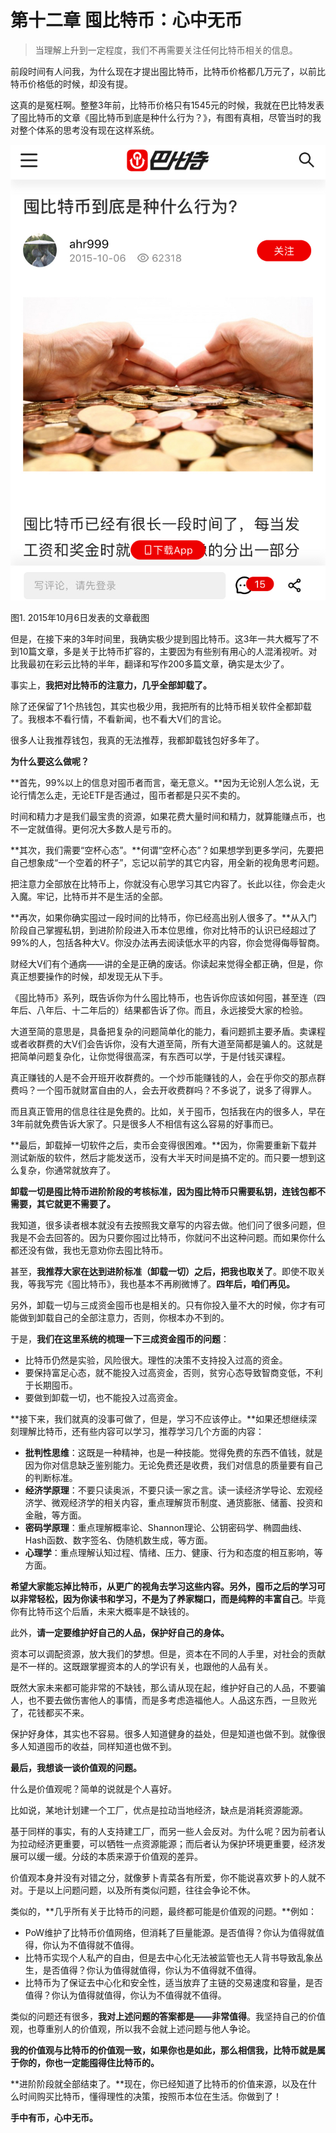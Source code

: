 # 第十二章 囤比特币：心中无币

> 当理解上升到一定程度，我们不再需要关注任何比特币相关的信息。

前段时间有人问我，为什么现在才提出囤比特币，比特币价格都几万元了，以前比特币价格低的时候，却没有提。

这真的是冤枉啊。整整3年前，比特币价格只有1545元的时候，我就在巴比特发表了囤比特币的文章《囤比特币到底是种什么行为？》，有图有真相，尽管当时的我对整个体系的思考没有现在这样系统。

![12](https://raw.githubusercontent.com/wcp5035/0x888/refs/heads/main/docs/images/12.jpeg)

图1. 2015年10月6日发表的文章截图

但是，在接下来的3年时间里，我确实极少提到囤比特币。这3年一共大概写了不到10篇文章，多是关于比特币扩容的，主要因为有些别有用心的人混淆视听。对比我最初在彩云比特的半年，翻译和写作200多篇文章，确实是太少了。

事实上，**我把对比特币的注意力，几乎全部卸载了。**

除了还保留了1个热钱包，其实也极少用，我把所有的比特币相关软件全都卸载了。我根本不看行情，不看新闻，也不看大V们的言论。

很多人让我推荐钱包，我真的无法推荐，我都卸载钱包好多年了。

**为什么要这么做呢？**

**首先，99%以上的信息对囤币者而言，毫无意义。**因为无论别人怎么说，无论行情怎么走，无论ETF是否通过，囤币者都是只买不卖的。

时间和精力才是我们最宝贵的资源，如果花费大量时间和精力，就算能赚点币，也不一定就值得。更何况大多数人是亏币的。

**其次，我们需要“空杯心态”。**何谓“空杯心态”？如果想学到更多学问，先要把自己想象成“一个空着的杯子”，忘记以前学的其它内容，用全新的视角思考问题。

把注意力全部放在比特币上，你就没有心思学习其它内容了。长此以往，你会走火入魔。牢记，比特币并不是生活的全部。

**再次，如果你确实囤过一段时间的比特币，你已经高出别人很多了。**从入门阶段自己掌握私钥，到进阶阶段进入币本位思维，你对比特币的认识已经超过了99%的人，包括各种大V。你没办法再去阅读低水平的内容，你会觉得侮辱智商。

财经大V们有个通病——讲的全是正确的废话。你读起来觉得全都正确，但是，你真正想要操作的时候，却发现无从下手。

《囤比特币》系列，既告诉你为什么囤比特币，也告诉你应该如何囤，甚至连（四年后、八年后、十二年后的）结果都告诉了你。而且，永远接受大家的检验。

大道至简的意思是，具备把复杂的问题简单化的能力，看问题抓主要矛盾。卖课程或者收群费的大V们会告诉你，没有大道至简，所有大道至简都是骗人的。这就是把简单问题复杂化，让你觉得很高深，有东西可以学，于是付钱买课程。

真正赚钱的人是不会开班开收群费的。一个炒币能赚钱的人，会在乎你交的那点群费吗？一个囤币就财富自由的人，会去开收费群吗？不多说了，说多了得罪人。

而且真正管用的信息往往是免费的。比如，关于囤币，包括我在内的很多人，早在3年前就免费告诉大家了。只是很多人不相信有这么容易的好事而已。

**最后，卸载掉一切软件之后，卖币会变得很困难。**因为，你需要重新下载并测试新版的软件，然后才能发送币，没有大半天时间是搞不定的。而只要一想到这么复杂，你通常就放弃了。

**卸载一切是囤比特币进阶阶段的考核标准，因为囤比特币只需要私钥，连钱包都不需要，其它就更不需要了。**

我知道，很多读者根本就没有去按照我文章写的内容去做。他们问了很多问题，但我是不会去回答的。因为只要你囤过比特币，你就问不出这种问题。而如果你什么都还没有做，我也无意劝你去囤比特币。

甚至，**我推荐大家在达到进阶标准（卸载一切）之后，把我也取关了**。即使不取关我，等我写完《囤比特币》，我也基本不再刷微博了。**四年后，咱们再见。**

另外，卸载一切与三成资金囤币也是相关的。只有你投入量不大的时候，你才有可能做到卸载自己的全部注意力，否则，你根本办不到的。

于是，**我们在这里系统的梳理一下三成资金囤币的问题**：

- 比特币仍然是实验，风险很大。理性的决策不支持投入过高的资金。
- 要保持富足心态，就不能投入过高资金，否则，贫穷心态导致智商变低，不利于长期囤币。
- 要做到卸载一切，也不能投入过高资金。

**接下来，我们就真的没事可做了，但是，学习不应该停止。**如果还想继续深刻理解比特币，还有些内容可以学习，推荐学习几个方面的内容：

- **批判性思维**：这既是一种精神，也是一种技能。觉得免费的东西不值钱，就是因为你对信息缺乏鉴别能力。无论免费还是收费，我们对信息的质量要有自己的判断标准。
- **经济学原理**：不要只读奥派，不要只读一家之言。读一读经济学导论、宏观经济学、微观经济学的相关内容，重点理解货币制度、通货膨胀、储蓄、投资和金融，等方面。
- **密码学原理**：重点理解概率论、Shannon理论、公钥密码学、椭圆曲线、Hash函数、数字签名、伪随机数生成，等方面。
- **心理学**：重点理解认知过程、情绪、压力、健康、行为和态度的相互影响，等方面。

**希望大家能忘掉比特币，从更广的视角去学习这些内容。另外，囤币之后的学习可以非常轻松，因为你读书和学习，不是为了养家糊口，而是纯粹的丰富自己**。毕竟你有比特币这个后盾，未来大概率是不缺钱的。

此外，**请一定要维护好自己的人品，保护好自己的身体。**

资本可以调配资源，放大我们的梦想。但是，资本在不同的人手里，对社会的贡献是不一样的。这既跟掌握资本的人的学识有关，也跟他的人品有关。

既然大家未来都可能非常的不缺钱，那么请从现在起，维护好自己的人品，不要骗人，也不要去做伤害他人的事情，而是多考虑造福他人。人品这东西，一旦败光了，花钱都买不来。

保护好身体，其实也不容易。很多人知道健身的益处，但是知道也做不到。就像很多人知道囤币的收益，同样知道也做不到。

**最后，我想谈一谈价值观的问题。**

什么是价值观呢？简单的说就是个人喜好。

比如说，某地计划建一个工厂，优点是拉动当地经济，缺点是消耗资源能源。

基于同样的事实，有的人支持建工厂，而另一些人会反对。为什么呢？因为前者认为拉动经济更重要，可以牺牲一点资源能源；而后者认为保护环境更重要，经济发展可以缓一缓。分歧的本质来源于价值观的差异。

价值观本身并没有对错之分，就像萝卜青菜各有所爱，你不能说喜欢萝卜的人就不对。于是以上问题问题，以及所有类似问题，往往会争论不休。

类似的，**几乎所有关于比特币的问题，最终都可能是价值观的问题。**例如：

- PoW维护了比特币价值网络，但消耗了巨量能源。是否值得？你认为值得就值得，你认为不值得就不值得。
- 比特币实现个人私产的自由，但是去中心化无法被监管也无人背书导致乱象丛生，是否值得？你认为值得就值得，你认为不值得就不值得。
- 比特币为了保证去中心化和安全性，适当放弃了主链的交易速度和容量，是否值得？你认为值得就值得，你认为不值得就不值得。

类似的问题还有很多，**我对上述问题的答案都是——非常值得**。我坚持自己的价值观，也尊重别人的价值观，所以我不会就上述问题与他人争论。

**我的价值观与比特币的价值观一致，如果你也是如此，那么相信我，比特币就是属于你的，你也一定能囤得住比特币的。**

**进阶阶段就全部结束了。**现在，你已经知道了比特币的价值来源，以及在什么时间购买比特币，懂得理性的决策，按照币本位在生活。你做到了！

**手中有币，心中无币。**
